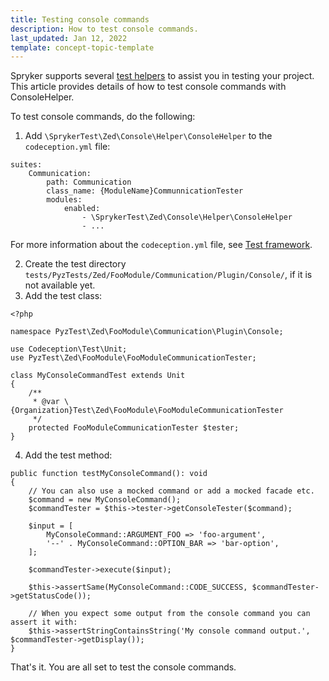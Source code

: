 ```yaml
---
title: Testing console commands
description: How to test console commands.
last_updated: Jan 12, 2022
template: concept-topic-template
---
```


Spryker supports several [test helpers](/docs/scos/dev/guidelines/testing-guidelines/test-helpers.html) to assist you in testing your project. This article provides details of how to test console commands with ConsoleHelper.

To test console commands, do the following:

1. Add `\SprykerTest\Zed\Console\Helper\ConsoleHelper` to the `codeception.yml` file:

```
suites:
    Communication:
        path: Communication
        class_name: {ModuleName}CommunnicationTester
        modules:
            enabled:
                - \SprykerTest\Zed\Console\Helper\ConsoleHelper
                - ...
```
For more information about the `codeception.yml` file, see [Test framework](https://docs.spryker.com/docs/scos/dev/guidelines/testing-guidelines/test-framework.html).

2. Create the test directory `tests/PyzTests/Zed/FooModule/Communication/Plugin/Console/`, if it is not available yet.
3. Add the test class:

```
<?php

namespace PyzTest\Zed\FooModule\Communication\Plugin\Console;

use Codeception\Test\Unit;
use PyzTest\Zed\FooModule\FooModuleCommunicationTester;

class MyConsoleCommandTest extends Unit
{
    /**
     * @var \{Organization}Test\Zed\FooModule\FooModuleCommunicationTester
     */
    protected FooModuleCommunicationTester $tester;
}
```

4. Add the test method:
```
public function testMyConsoleCommand(): void
{
    // You can also use a mocked command or add a mocked facade etc.
    $command = new MyConsoleCommand();
    $commandTester = $this->tester->getConsoleTester($command);

    $input = [
        MyConsoleCommand::ARGUMENT_FOO => 'foo-argument',
        '--' . MyConsoleCommand::OPTION_BAR => 'bar-option',
    ];

    $commandTester->execute($input);

    $this->assertSame(MyConsoleCommand::CODE_SUCCESS, $commandTester->getStatusCode());
    
    // When you expect some output from the console command you can assert it with:
    $this->assertStringContainsString('My console command output.', $commandTester->getDisplay());
}
```

That's it. You are all set to test the console commands.